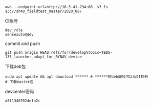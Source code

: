```
aws --endpoint-url=http://10.5.41.234:80  s3 ls s3://sh40_fieldtest_master/2020_08/
```

CI账号

```
dev_role
senseauto@dev
```

commit and push

```
git push origin HEAD:refs/for/develop%topic=TEDS-135_launcher_adapt_for_BYNAV_device
```

下载deb包

```
sudo apt update && apt download ****** # ******的deb编号可以从CI找到
# 下载master包

```

devcenter密码

```
a5f13467024efa2c
```

